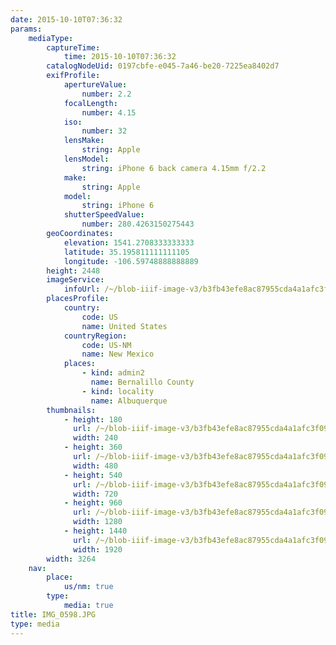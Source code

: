 ```yaml
---
date: 2015-10-10T07:36:32
params:
    mediaType:
        captureTime:
            time: 2015-10-10T07:36:32
        catalogNodeUid: 0197cbfe-e045-7a46-be20-7225ea8402d7
        exifProfile:
            apertureValue:
                number: 2.2
            focalLength:
                number: 4.15
            iso:
                number: 32
            lensMake:
                string: Apple
            lensModel:
                string: iPhone 6 back camera 4.15mm f/2.2
            make:
                string: Apple
            model:
                string: iPhone 6
            shutterSpeedValue:
                number: 280.4263150275443
        geoCoordinates:
            elevation: 1541.2708333333333
            latitude: 35.195811111111105
            longitude: -106.59748888888889
        height: 2448
        imageService:
            infoUrl: /~/blob-iiif-image-v3/b3fb43efe8ac87955cda4a1afc3f09a90746c0482fffdc4ea79ff117590cf310/info.json
        placesProfile:
            country:
                code: US
                name: United States
            countryRegion:
                code: US-NM
                name: New Mexico
            places:
                - kind: admin2
                  name: Bernalillo County
                - kind: locality
                  name: Albuquerque
        thumbnails:
            - height: 180
              url: /~/blob-iiif-image-v3/b3fb43efe8ac87955cda4a1afc3f09a90746c0482fffdc4ea79ff117590cf310/full/240%2C180/0/default.jpg
              width: 240
            - height: 360
              url: /~/blob-iiif-image-v3/b3fb43efe8ac87955cda4a1afc3f09a90746c0482fffdc4ea79ff117590cf310/full/480%2C360/0/default.jpg
              width: 480
            - height: 540
              url: /~/blob-iiif-image-v3/b3fb43efe8ac87955cda4a1afc3f09a90746c0482fffdc4ea79ff117590cf310/full/720%2C540/0/default.jpg
              width: 720
            - height: 960
              url: /~/blob-iiif-image-v3/b3fb43efe8ac87955cda4a1afc3f09a90746c0482fffdc4ea79ff117590cf310/full/1280%2C960/0/default.jpg
              width: 1280
            - height: 1440
              url: /~/blob-iiif-image-v3/b3fb43efe8ac87955cda4a1afc3f09a90746c0482fffdc4ea79ff117590cf310/full/1920%2C1440/0/default.jpg
              width: 1920
        width: 3264
    nav:
        place:
            us/nm: true
        type:
            media: true
title: IMG_0598.JPG
type: media
---
```

